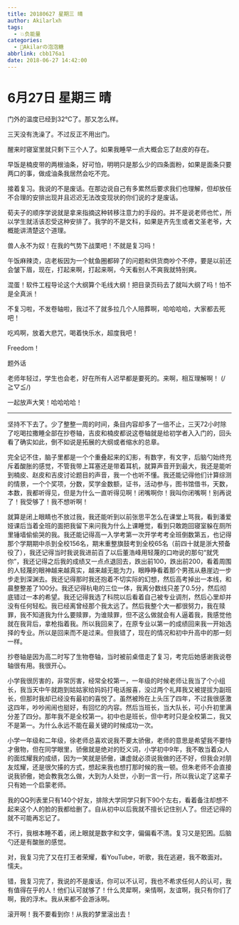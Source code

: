 ```yaml
---
title: 20180627 星期三 晴
author: Akilarlxh
tags:
  - 💥负能量
categories:
  - 🍬Akilarの泡泡糖
abbrlink: cbb176a1
date: 2018-06-27 14:42:00
---
```

# 6月27日 星期三 晴

门外的温度已经到32℃了。那又怎么样。

三天没有洗澡了。不过反正不用出门。

醒来时寝室里就只剩下三个人了。如果我睡早一点大概会忘了赵皮的存在。

早饭是楠皮带的两根油条，好可怕，明明只是那么少的四条面粉，如果是面条只要两口的事，做成油条我居然会吃不完。

接着复习。我说的不是废话。在那边说自己有多累然后要求我们也理解，但却放任不合理的安排出现并且迟迟无法改变现状的你们说的才是废话。

荀夫子的顺序学说就是拿来指摘这种转移注意力的手段的。并不是说老师也忙，所以学生就活该忍受这种安排了。我学的不是文科，如果是齐先生或者文圣老爷，大概能讲清楚这个道理。

兽人永不为奴！在我的气势下战栗吧！不就是复习吗！

午饭麻辣烫，店老板因为一个鱿鱼圈都碎了的问题和供货商吵个不停，要是以前还会皱下眉，现在，打起来啊，打起来啊，今天看别人不爽我就特别爽。

混蛋！软件工程导论这个大纲算个毛线大纲！把目录页码去了就叫大纲了吗！怕不是全真派！

不复习啦，不发卷轴啦，我过不了就多拉几个人陪葬啊，哈哈哈哈，大家都去死吧！

吃鸡啊，放着大悲咒，喝着快乐水，超度我吧！

Freedom！

题外话

老师年轻过，学生也会老，好在所有人迟早都是要死的。来啊，相互理解啊！
(/≧▽≦/)

一起放声大笑！哈哈哈哈！


---

坚持不下去了。少了整整一周的时间，条目内容却多了一倍不止，三天72小时除了吃喝拉撒睡全部在抄卷轴，吉皮和楠皮都说这卷轴就是给初学者入入门的，回头看了确实如此，倒不如说是拓展的大纲或者缩水的总章。

完全记不住，脑子里都是一个个重叠起来的幻影，有数字，有文字，后脑勺始终充斥着酸胀的感觉，不管我带上耳塞还是带着耳机，就算声音开到最大，我还是能听到楠皮、赵皮和吉皮讨论题目的声音，我一个也听不懂。我还能记得他们计算综测的情景，一个个奖项，分数，奖学金数额，证书，活动参与，图书馆借书，天数，本数，我都听得见，但是为什么一直听得见啊！闭嘴啊你！我叫你闭嘴啊！别再说了！我受够了！我不想听啊！

就算是闭上眼睛也不放过我，我还能听到以前张思平怎么在课堂上骂我，看到潘爱娅课后当着全班的面把我留下来问我为什么上课睡觉，看到只敢跑回寝室躲在厕所里锤墙偷偷哭的我。我还能记得高一入学考第一次开学考考全班倒数第五，也记得那个学期期中杀到全校156名，期末重整旗鼓考到全校65名（前四十就是浙大预备役了），我还记得当时我说我进前百了以后董浩峰用轻蔑的口吻说的那句“就凭你”，我还记得之后我的成绩又一点点退回去，跌出前100，跌出前200，看着周围的人轻蔑的眼神越来越真实，越来越无能为力，眼睁睁看着那个男孩从悬崖边一步步走到深渊去。我还记得那时我还抱着不切实际的幻想，然后高考掉出一本线，和晨整整差了100分。我还记得杭电的三位一体，我离分数线只差了0.5分，然后彻底错过一本的希望。我还记得我选了科院以后看着自己被专业调剂，然后心里却并没有任何轻松。我已经离曾经那个我太远了。然后我整个大一都很努力，我在赎罪，我不知道我为什么要赎罪，为谁赎罪，但不这么做就会有人逼着我，我感觉他就在我背后，拿枪指着我。所以我回来了，在原专业以第一的成绩回来我一开始选择的专业。所以是回来而不是过来。但我错了，现在的情况和初中升高中的那一刻一样。

抄卷轴是因为高二时写了生物卷轴，当时被前桌借走了复习，考完后她感谢我说卷轴很有用。我很开心。

小学我很厉害的，非常厉害，经常全校第一，一年级的时候老师让我当了个小组长，我当天中午就跑到姑姑家给妈妈打电话报喜，没过两个礼拜我又被提拔为副班长，但那时我却已经没有最初的喜悦了。虽然被玲在上头压了四年，不过我很感激这四年，吵吵闹闹也挺好，有回忆的内容。然后当班长，当大队长，可小升初里满分差了四分。那年我不是全校第一。初中也是班长，但中考时只是全校第二，我又不是第一。为什么永远不能在最关键的时候成功一次。

小学一年级和二年级，徐老师总喜欢说我不要太骄傲，老师的意思是希望我不要恃才傲物，但在同学眼里，骄傲就是绝对的贬义词，小学初中9年，我不敢当着众人的面炫耀我的成绩，因为一笑就是骄傲，谦虚就必须说我做的还不好，但我会对朋友炫耀，还是很欠揍的方式，想起来我也想打那时候的我一顿。但朱老师不会直接说我骄傲，她会教我怎么做，大到为人处世，小到一言一行，所以我认定了这辈子只有她一个启蒙老师。

我的QQ列表里只有140个好友，排除大学同学只剩下90个左右，看着备注却想不起来这个人的脸的我都给删了。自从初中以后我就不擅长记住别人了。但还记得的就不可能再忘记了。

不行，我根本睡不着，闭上眼就是数字和文字，偏偏看不清。复习又是犯困。后脑勺还是有酸胀的感觉。

对，我复习完了又在打王者荣耀，看YouTube，听歌，我在逃避，我不敢面对。懦夫。

错，我复习完了，我说的不是废话，你可以不认可，我也不希求任何人的认可，我有值得在乎的人！他们认可就够了！什么灵犀啊，亲情啊，友谊啊，我只有你们了啊，我的浮木。我从来都不会游泳啊。

滚开啊！我不要看到你！从我的梦里滚出去！
